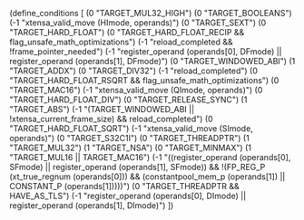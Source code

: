 (define_conditions [
  (0 "TARGET_MUL32_HIGH")
  (0 "TARGET_BOOLEANS")
  (-1 "xtensa_valid_move (HImode, operands)")
  (0 "TARGET_SEXT")
  (0 "TARGET_HARD_FLOAT")
  (0 "TARGET_HARD_FLOAT_RECIP && flag_unsafe_math_optimizations")
  (-1 "reload_completed && !frame_pointer_needed")
  (-1 "register_operand (operands[0], DFmode)
   || register_operand (operands[1], DFmode)")
  (0 "TARGET_WINDOWED_ABI")
  (1 "TARGET_ADDX")
  (0 "TARGET_DIV32")
  (-1 "reload_completed")
  (0 "TARGET_HARD_FLOAT_RSQRT && flag_unsafe_math_optimizations")
  (0 "TARGET_MAC16")
  (-1 "xtensa_valid_move (QImode, operands)")
  (0 "TARGET_HARD_FLOAT_DIV")
  (0 "TARGET_RELEASE_SYNC")
  (1 "TARGET_ABS")
  (-1 "(TARGET_WINDOWED_ABI || !xtensa_current_frame_size) && reload_completed")
  (0 "TARGET_HARD_FLOAT_SQRT")
  (-1 "xtensa_valid_move (SImode, operands)")
  (0 "TARGET_S32C1I")
  (0 "TARGET_THREADPTR")
  (1 "TARGET_MUL32")
  (1 "TARGET_NSA")
  (0 "TARGET_MINMAX")
  (1 "TARGET_MUL16 || TARGET_MAC16")
  (-1 "((register_operand (operands[0], SFmode)
     || register_operand (operands[1], SFmode))
    && !(FP_REG_P (xt_true_regnum (operands[0]))
         && (constantpool_mem_p (operands[1]) || CONSTANT_P (operands[1]))))")
  (0 "TARGET_THREADPTR && HAVE_AS_TLS")
  (-1 "register_operand (operands[0], DImode)
   || register_operand (operands[1], DImode)")
])
